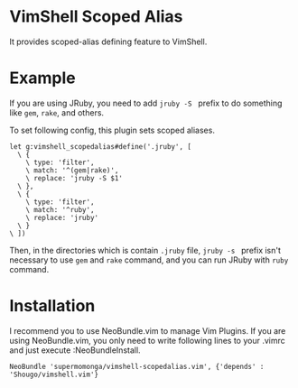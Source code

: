 # VimShell Scoped Alias

It provides scoped-alias defining feature to VimShell.

# Example

If you are using JRuby, you need to add `jruby -S ` prefix to do something like `gem`, `rake`, and others.

To set following config, this plugin sets scoped aliases.

    let g:vimshell_scopedalias#define('.jruby', [
      \ {
        \ type: 'filter',
        \ match: '^(gem|rake)',
        \ replace: 'jruby -S $1'
      \ },
      \ {
        \ type: 'filter',
        \ match: '^ruby',
        \ replace: 'jruby'
      \ }
    \ ])


Then, in the directories which is contain `.jruby` file, `jruby -s ` prefix isn't necessary to use `gem` and `rake` command, and you can run JRuby with `ruby` command.



# Installation

I recommend you to use NeoBundle.vim to manage Vim Plugins.
If you are using NeoBundle.vim, you only need to write following lines to your .vimrc and just execute :NeoBundleInstall.

    NeoBundle 'supermomonga/vimshell-scopedalias.vim', {'depends' : 'Shougo/vimshell.vim'}



